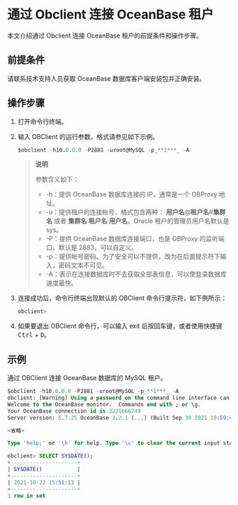 # 通过 Obclient 连接 OceanBase 租户

本文介绍通过 Obclient 连接 OceanBase 租户的前提条件和操作步骤。

## 前提条件

请联系技术支持人员获取 OceanBase 数据库客户端安装包并正确安装。

## 操作步骤

1. 打开命令行终端。

2. 输入 OBClient 的运行参数。格式请参见如下示例。

   ```sql
   $obclient -h10.0.0.0 -P2881 -uroot@MySQL -p_**1***_ -A
   ```

   > **说明**
   >
   > 参数含义如下：
   >
   > <ul>
   > <li>-h：提供 OceanBase 数据库连接的 IP，通常是一个 OBProxy 地址。</li>
   > <li>-u：提供租户的连接帐号，格式包含两种： <b>用户名</b>@<b>租户名</b>#<b>集群名</b> 或者 <b>集群名</b>:<b>租户名</b>:<b>用户名</b>。Oracle 租户的管理员用户名默认是 sys。</li>
   > <li>-P：提供 OceanBase 数据库连接端口，也是 OBProxy 的监听端口，默认是 2883，可以自定义。</li>
   > <li>-p：提供帐号密码。为了安全可以不提供，改为在后面提示符下输入，密码文本不可见。</li>
   > <li>-A：表示在连接数据库时不去获取全部表信息，可以使登录数据库速度最快。</li>
   > </ul>

3. 连接成功后，命令行终端出现默认的 OBClient 命令行提示符，如下例所示：

   ```sql
   obclient>
   ```

4. 如果要退出 OBClient 命令行，可以输入 exit 后按回车键，或者使用快捷键 <kbd>Ctrl</kbd> + <kbd>D</kbd>。

## 示例

通过 OBClient 连接 OceanBase 数据库的 MySQL 租户。

```sql
$obclient -h10.0.0.0 -P2881 -uroot@MySQL -p_**1***_ -A
obclient: [Warning] Using a password on the command line interface can be insecure.
Welcome to the OceanBase monitor.  Commands end with ; or \g.
Your OceanBase connection id is 3221666749
Server version: 5.7.25 OceanBase 3.2.1 (...) (Built Sep 30 2021 19:59:46)

<省略>

Type 'help;' or '\h' for help. Type '\c' to clear the current input statement.

obclient> SELECT SYSDATE();
+---------------------+
| SYSDATE()           |
+---------------------+
| 2021-10-22 15:51:13 |
+---------------------+
1 row in set
```

